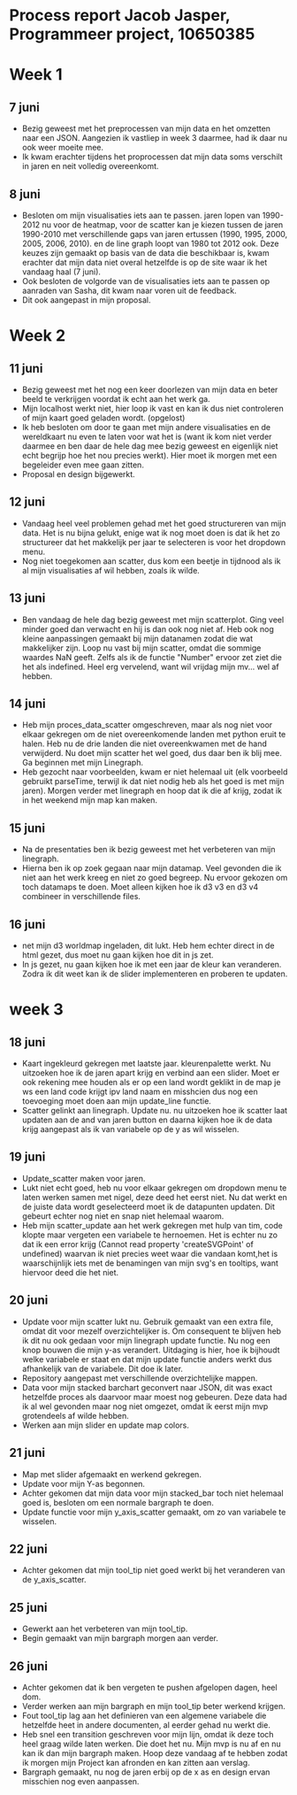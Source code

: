 # Process report Jacob Jasper, Programmeer project, 10650385


# Week 1

## 7 juni
- Bezig geweest met het preprocessen van mijn data en het omzetten naar een JSON.
Aangezien ik vastliep in week 3 daarmee, had ik daar nu ook weer moeite mee.
- Ik kwam erachter tijdens het proprocessen dat mijn data soms verschilt in
jaren en neit volledig overeenkomt.

## 8 juni
- Besloten om mijn visualisaties iets aan te passen. jaren lopen van 1990-2012
nu voor de heatmap, voor de scatter kan je kiezen tussen de jaren 1990-2010 met
verschillende gaps van jaren ertussen (1990, 1995, 2000, 2005, 2006, 2010). en
de line graph loopt van 1980 tot 2012 ook. Deze keuzes zijn gemaakt op basis van
de data die beschikbaar is, kwam erachter dat mijn data niet overal hetzelfde is
op de site waar ik het vandaag haal (7 juni).
- Ook besloten de volgorde van de visualisaties iets aan te passen op aanraden
van Sasha, dit kwam naar voren uit de feedback.
- Dit ook aangepast in mijn proposal.

# Week 2

## 11 juni
- Bezig geweest met het nog een keer doorlezen van mijn data en beter beeld te
verkrijgen voordat ik echt aan het werk ga.
- Mijn localhost werkt niet, hier loop ik vast en kan ik dus niet controleren of
mijn kaart goed geladen wordt. (opgelost)
- Ik heb besloten om door te gaan met mijn andere visualisaties en de wereldkaart
nu even te laten voor wat het is (want ik kom niet  verder daarmee en ben daar
  de hele dag mee bezig geweest en eigenlijk niet echt begrijp hoe het nou
  precies werkt). Hier moet ik morgen met een begeleider even mee gaan zitten.
- Proposal en design bijgewerkt.

## 12 juni
- Vandaag heel veel problemen gehad met het goed structureren van mijn data. Het
is nu bijna gelukt, enige wat ik nog moet doen is dat ik het zo structureer dat
het makkelijk per jaar te selecteren is voor het dropdown menu.
- Nog niet toegekomen aan scatter, dus kom een beetje in tijdnood als ik al mijn
visualisaties af wil hebben, zoals ik wilde.

## 13 juni
- Ben vandaag de hele dag bezig geweest met mijn scatterplot. Ging veel minder
goed dan verwacht en hij is dan ook nog niet af. Heb ook nog kleine aanpassingen
gemaakt bij mijn datanamen zodat die wat makkelijker zijn. Loop nu vast bij mijn
scatter, omdat die sommige waardes NaN geeft. Zelfs als ik de functie "Number"
ervoor zet ziet die het als indefined. Heel erg vervelend, want wil vrijdag mijn
mv... wel af hebben.

## 14 juni
- Heb mijn proces_data_scatter omgeschreven, maar als nog niet voor elkaar
gekregen om de niet overeenkomende landen met python eruit te halen. Heb nu de
drie landen die niet overeenkwamen met de hand verwijderd. Nu doet mijn scatter
het wel goed, dus daar ben ik blij mee. Ga beginnen met mijn Linegraph.
- Heb gezocht naar voorbeelden, kwam er niet helemaal uit (elk voorbeeld
gebruikt parseTime, terwijl ik dat niet nodig heb als het goed is met mijn
jaren). Morgen verder met linegraph en hoop dat ik die af krijg, zodat ik in
het weekend mijn map kan maken.

## 15 juni
- Na de presentaties ben ik bezig geweest met het verbeteren van mijn linegraph.
- Hierna ben ik op zoek gegaan naar mijn datamap. Veel gevonden die ik niet
aan het werk kreeg en niet zo goed begreep. Nu ervoor gekozen om toch datamaps
te doen. Moet alleen kijken hoe ik d3 v3 en d3 v4 combineer in verschillende
files.

## 16 juni
- net mijn d3 worldmap ingeladen, dit lukt. Heb hem echter direct in de html
gezet, dus moet nu gaan kijken hoe dit in js zet.
- In js gezet, nu gaan kijken hoe ik met een jaar de kleur kan veranderen. Zodra
ik dit weet kan ik de slider implementeren en proberen te updaten.

# week 3

## 18 juni
- Kaart ingekleurd gekregen met laatste jaar. kleurenpalette werkt. Nu uitzoeken
hoe ik de jaren apart krijg en verbind aan een slider. Moet er ook rekening mee
houden als er op een land wordt geklikt in de map je ws een land code krijgt
ipv land naam en misshcien dus nog een toevoeging moet doen aan mijn update_line
functie.
- Scatter gelinkt aan linegraph. Update nu. nu uitzoeken hoe ik scatter laat
updaten aan de and van jaren button en daarna kijken hoe ik de data krijg
aangepast als ik van variabele op de y as wil wisselen.

## 19 juni
- Update_scatter maken voor jaren.
- Lukt niet echt goed, heb nu voor elkaar gekregen om dropdown menu te laten
werken samen met nigel, deze deed het eerst niet. Nu dat werkt en de juiste data
wordt geselecteerd moet ik de datapunten updaten. Dit gebeurt echter nog niet en
snap niet helemaal waarom.
- Heb mijn scatter_update aan het werk gekregen met hulp van tim, code klopte
maar vergeten een variabele te hernoemen. Het is echter nu zo dat ik een error
krijg (Cannot read property 'createSVGPoint' of undefined) waarvan ik niet
precies weet waar die vandaan komt,het is waarschijnlijk iets met de benamingen
van mijn svg's en tooltips, want hiervoor deed die het niet.

## 20 juni
- Update voor mijn scatter lukt nu. Gebruik gemaakt van een extra file, omdat
dit voor mezelf overzichtelijker is. Om consequent te blijven heb ik dit nu ook
gedaan voor mijn linegraph update functie. Nu nog een knop bouwen die mijn y-as
verandert. Uitdaging is hier, hoe ik bijhoudt welke variabele er staat en dat
mijn update functie anders werkt dus afhankelijk van de variabele. Dit doe ik
later.
- Repository aangepast met verschillende overzichtelijke mappen.
- Data voor mijn stacked barchart geconvert naar JSON, dit was exact hetzelfde
proces als daarvoor maar moest nog gebeuren. Deze data had ik al wel gevonden
maar nog niet omgezet, omdat ik eerst mijn mvp grotendeels af wilde hebben.
- Werken aan mijn slider en update map colors.

## 21 juni
- Map met slider afgemaakt en werkend gekregen.
- Update voor mijn Y-as begonnen.
- Achter gekomen dat mijn data voor mijn stacked_bar toch niet helemaal goed is,
besloten om een normale bargraph te doen.
- Update functie voor mijn y_axis_scatter gemaakt, om zo van variabele te
wisselen.

## 22 juni
- Achter gekomen dat mijn tool_tip niet goed werkt bij het veranderen van de
y_axis_scatter.

## 25 juni
- Gewerkt aan het verbeteren van mijn tool_tip.
- Begin gemaakt van mijn bargraph morgen aan verder.

## 26 juni
- Achter gekomen dat ik ben vergeten te pushen afgelopen dagen, heel dom.
- Verder werken aan mijn bargraph en mijn tool_tip beter werkend krijgen.
- Fout tool_tip lag aan het definieren van een algemene variabele die
hetzelfde heet in andere documenten, al eerder gehad nu werkt die.
- Heb snel een transition geschreven voor mijn lijn, omdat ik deze toch heel
graag wilde laten werken. Die doet het nu. Mijn mvp is nu af en nu kan ik dan
mijn bargraph maken. Hoop deze vandaag af te hebben zodat ik morgen mijn Project
kan afronden en kan zitten aan verslag.
- Bargraph gemaakt, nu nog de jaren erbij op de x as en design ervan misschien
nog even aanpassen.
